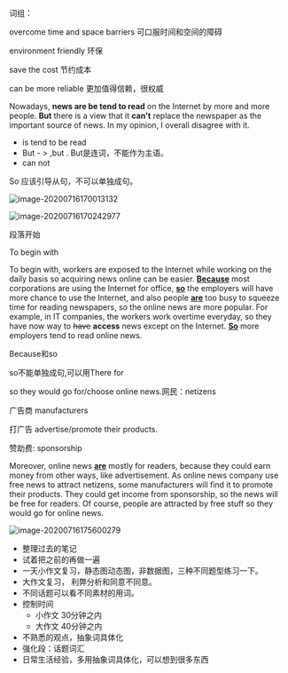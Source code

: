 词组：

overcome time and space barriers 可口服时间和空间的障碍

environment friendly 环保

save the cost 节约成本

can be more reliable 更加值得信赖，很权威



Nowadays, **news are be tend to read** on the Internet by more and more people. **But** there is a view that it **can't** replace the newspaper as the important source of news. In my opinion, I overall disagree with it.



- is tend to be read
- But - > ,but . But是连词，不能作为主语。
- can not



So 应该引导从句，不可以单独成句。

![image-20200716170013132](C:\Users\UncleDong\AppData\Roaming\Typora\typora-user-images\image-20200716170013132.png)



![image-20200716170242977](C:\Users\UncleDong\AppData\Roaming\Typora\typora-user-images\image-20200716170242977.png)



段落开始

To begin with



To begin with, workers are exposed to the Internet while working on the daily basis so acquiring news online can be easier. **<u>Because</u>** most corporations are using the Internet for office,  **<u>so</u>** the employers will have more chance to use the Internet, and also people **<u>are</u>** too busy to squeeze time for reading newspapers, so the online news are more popular. For example, in IT companies, the workers  work overtime  everyday, so they have now way to ~~have~~ **access** news except on the Internet. **<u>So</u>** more employers tend to read online news.



Because和so

so不能单独成句,可以用There for



so they would go for/choose online news.网民：netizens

广告商 manufacturers 

打广告 advertise/promote their products.

赞助费: sponsorship 



Moreover, online news **<u>are</u>** mostly for readers, because they could earn money from other ways, like advertisement. As online news company use free news to attract netizens, some manufacturers will find it to promote their products. They could get income from sponsorship, so the news will be free for readers.   Of course, people are attracted by free stuff so they would go for online news.

![image-20200716175600279](C:\Users\UncleDong\AppData\Roaming\Typora\typora-user-images\image-20200716175600279.png)





- 整理过去的笔记
- 试着把之前的再做一遍
- 一天小作文复习，静态图动态图，非数据图，三种不同题型练习一下。
- 大作文复习， 利弊分析和同意不同意。
- 不同话题可以看不同素材的用词。
- 控制时间
  - 小作文 30分钟之内
  - 大作文 40分钟之内
- 不熟悉的观点，抽象词具体化
- 强化段：话题词汇
- 日常生活经验，多用抽象词具体化，可以想到很多东西